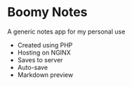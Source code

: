 # Boomy Notes
A generic notes app for my personal use
- Created using PHP
- Hosting on NGINX
- Saves to server
- Auto-save
- Markdown preview

